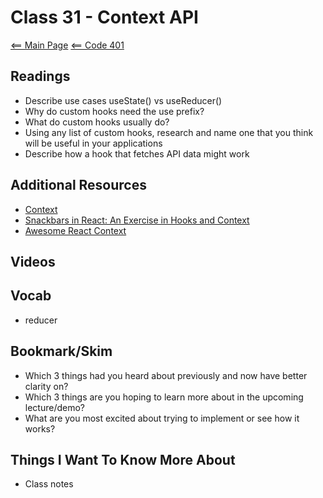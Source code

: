 # Class 31 - Context API

[<== Main Page](../README.md)
[<== Code 401](../code401/code401.md)

## Readings

- Describe use cases useState() vs useReducer()
- Why do custom hooks need the use prefix?
- What do custom hooks usually do?
- Using any list of custom hooks, research and name one that you think will be useful in your applications
- Describe how a hook that fetches API data might work

## Additional Resources

- [Context](https://reactjs.org/docs/context.html)
- [Snackbars in React: An Exercise in Hooks and Context](https://medium.com/swlh/snackbars-in-react-an-exercise-in-hooks-and-context-299b43fd2a2b)
- [Awesome React Context](https://github.com/diegohaz/awesome-react-context)

## Videos

## Vocab

- reducer

## Bookmark/Skim

- Which 3 things had you heard about previously and now have better clarity on?
- Which 3 things are you hoping to learn more about in the upcoming lecture/demo?
- What are you most excited about trying to implement or see how it works?

## Things I Want To Know More About

- Class notes
